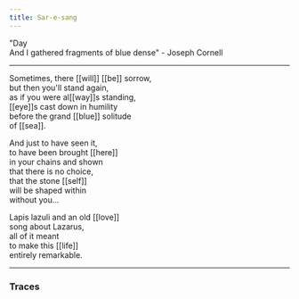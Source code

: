 ```yaml
---
title: Sar-e-sang
---
```


"Day  
And I gathered fragments of blue dense" - Joseph Cornell

---

Sometimes, there [[will]] [[be]] sorrow,  
but then you'll stand again,  
as if you were al[[way]]s standing,  
[[eye]]s cast down in humility  
before the grand [[blue]] solitude  
of [[sea]].  
  
And just to have seen it,  
to have been brought [[here]]  
in your chains and shown  
that there is no choice,  
that the stone [[self]]  
will be shaped within   
without you...  
  
Lapis lazuli and an old [[love]]  
song about Lazarus,   
all of it meant  
to make this [[life]]   
entirely remarkable.  

---

### Traces